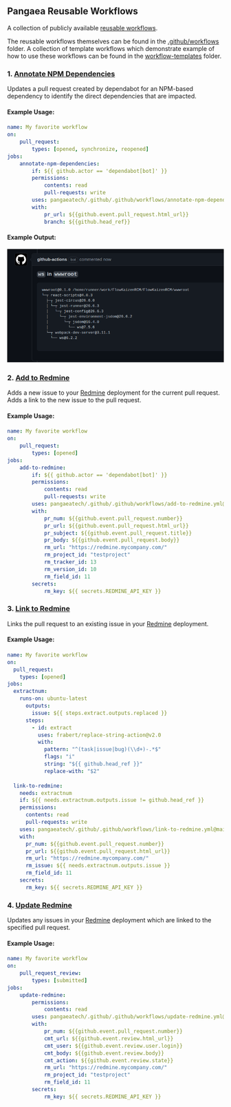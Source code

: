 ## Pangaea Reusable Workflows

A collection of publicly available [reusable workflows](https://docs.github.com/en/actions/using-workflows/reusing-workflows).

The reusable workflows themselves can be found in the [.github/workflows](.github/workflows) folder. A collection of template workflows which demonstrate example of how to use these workflows can be found in the [workflow-templates](./workflow-templates) folder.

### 1. [Annotate NPM Dependencies](.github/workflows/annotate-npm-dependencies.yml)

Updates a pull request created by dependabot for an NPM-based dependency to
identify the direct dependencies that are impacted.

#### Example Usage:

```yaml
name: My favorite workflow
on:
    pull_request:
        types: [opened, synchronize, reopened]
jobs:
    annotate-npm-dependencies:
        if: ${{ github.actor == 'dependabot[bot]' }}
        permissions:
            contents: read
            pull-requests: write
        uses: pangaeatech/.github/.github/workflows/annotate-npm-dependencies.yml@main
        with:
            pr_url: ${{github.event.pull_request.html_url}}
            branch: ${{github.head_ref}}
```

#### Example Output:

![Example Output](images/annotate-npm-dependencies.png)

### 2. [Add to Redmine](.github/workflows/add-to-redmine.yml)

Adds a new issue to your [Redmine](https://redmine.org/) deployment
for the current pull request. Adds a link to the new issue to the pull request.

#### Example Usage:

```yaml
name: My favorite workflow
on:
    pull_request:
        types: [opened]
jobs:
    add-to-redmine:
        if: ${{ github.actor == 'dependabot[bot]' }}
        permissions:
            contents: read
            pull-requests: write
        uses: pangaeatech/.github/.github/workflows/add-to-redmine.yml@main
        with:
            pr_num: ${{github.event.pull_request.number}}
            pr_url: ${{github.event.pull_request.html_url}}
            pr_subject: ${{github.event.pull_request.title}}
            pr_body: ${{github.event.pull_request.body}}
            rm_url: "https://redmine.mycompany.com/"
            rm_project_id: "testproject"
            rm_tracker_id: 13
            rm_version_id: 10
            rm_field_id: 11
        secrets:
            rm_key: ${{ secrets.REDMINE_API_KEY }}
```

### 3. [Link to Redmine](.github/workflows/link-to-redmine.yml)

Links the pull request to an existing issue in your [Redmine](https://redmine.org/) deployment.

#### Example Usage:

```yaml
name: My favorite workflow
on:
  pull_request:
    types: [opened]
jobs:
  extractnum:
    runs-on: ubuntu-latest
      outputs:
        issue: ${{ steps.extract.outputs.replaced }}
      steps:
        - id: extract
          uses: frabert/replace-string-action@v2.0
          with:
            pattern: "^(task|issue|bug)(\\d+)-.*$"
            flags: "i"
            string: "${{ github.head_ref }}"
            replace-with: "$2"

  link-to-redmine:
    needs: extractnum
    if: ${{ needs.extractnum.outputs.issue != github.head_ref }}
    permissions:
      contents: read
      pull-requests: write
    uses: pangaeatech/.github/.github/workflows/link-to-redmine.yml@main
    with:
      pr_num: ${{github.event.pull_request.number}}
      pr_url: ${{github.event.pull_request.html_url}}
      rm_url: "https://redmine.mycompany.com/"
      rm_issue: ${{ needs.extractnum.outputs.issue }}
      rm_field_id: 11
    secrets:
      rm_key: ${{ secrets.REDMINE_API_KEY }}
```

### 4. [Update Redmine](.github/workflows/update-redmine.yml)

Updates any issues in your [Redmine](https://redmine.org/) deployment which are linked to the specified pull request.

#### Example Usage:

```yaml
name: My favorite workflow
on:
    pull_request_review:
        types: [submitted]
jobs:
    update-redmine:
        permissions:
            contents: read
        uses: pangaeatech/.github/.github/workflows/update-redmine.yml@main
        with:
            pr_num: ${{github.event.pull_request.number}}
            cmt_url: ${{github.event.review.html_url}}
            cmt_user: ${{github.event.review.user.login}}
            cmt_body: ${{github.event.review.body}}
            cmt_action: ${{github.event.review.state}}
            rm_url: "https://redmine.mycompany.com/"
            rm_project_id: "testproject"
            rm_field_id: 11
        secrets:
            rm_key: ${{ secrets.REDMINE_API_KEY }}
```
